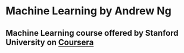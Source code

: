 # Machine Learning by Andrew Ng
 ## Machine Learning course offered by Stanford University on [Coursera](https://www.coursera.org/learn/machine-learning)

 
